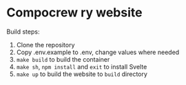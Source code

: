 # Compocrew ry website

Build steps:
1. Clone the repository
2. Copy .env.example to .env, change values where needed
3. `make build` to build the container
4. `make sh`, `npm install` and `exit` to install Svelte
5. `make up` to build the website to `build` directory